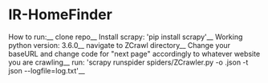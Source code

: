 # IR-HomeFinder

How to run:__
clone repo__
Install scrapy: 'pip install scrapy'__
Working python version: 3.6.0__
navigate to ZCrawl directory__
Change your baseURL and change code for "next page" accordingly to whatever website you are crawling__
run: 'scrapy runspider spiders/ZCrawler.py -o <outputFile>.json -t json --logfile=log.txt'__